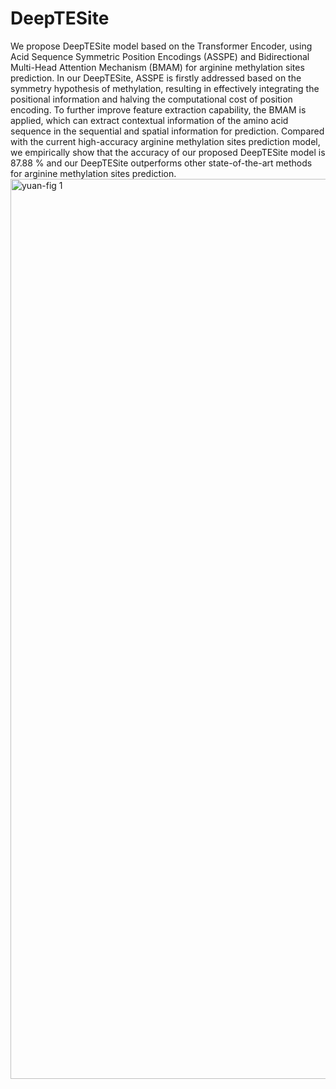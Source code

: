 # DeepTESite
We propose DeepTESite model based on the Transformer Encoder, using Acid Sequence Symmetric Position Encodings (ASSPE) and Bidirectional Multi-Head Attention Mechanism (BMAM) for arginine methylation sites prediction. In our DeepTESite, ASSPE is firstly addressed based on the symmetry hypothesis of methylation, resulting in effectively integrating the positional information and halving the computational cost of position encoding. To further improve feature extraction capability, the BMAM is applied, which can extract contextual information of the amino acid sequence in the sequential and spatial information for prediction. Compared with the current high-accuracy arginine methylation sites prediction model, we empirically show that the accuracy of our proposed DeepTESite model is 87.88 % and our DeepTESite outperforms other state-of-the-art methods for arginine methylation sites prediction.
<img width="1791" height="1440" alt="yuan-fig 1" src="https://github.com/user-attachments/assets/f0e7c4cf-188f-49ee-aa66-59a108ece20f" />

